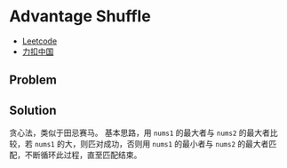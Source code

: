 # Advantage Shuffle

- [Leetcode](https://leetcode.com/problems/advantage-shuffle)
- [力扣中国](https://leetcode.cn/problems/advantage-shuffle)

## Problem

[](desc.md ':include')

## Solution

贪心法，类似于田忌赛马。
基本思路，用 `nums1` 的最大者与 `nums2` 的最大者比较，若 `nums1` 的大，则匹对成功，否则用 `nums1` 的最小者与 `nums2` 的最大者匹配，不断循环此过程，直至匹配结束。

[](solution.cpp ':include :type=code cpp')

